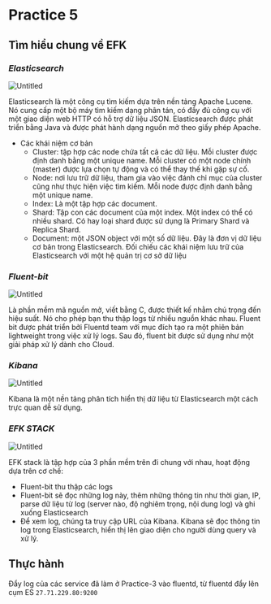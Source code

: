 # **Practice 5**

## **Tìm hiểu chung về  EFK**

### *Elasticsearch*

![Untitled](https://s3-us-west-2.amazonaws.com/secure.notion-static.com/ae3fbc5d-9887-41c9-93bf-8e6a6e41abda/Untitled.png)

Elasticsearch là một công cụ tìm kiếm dựa trên nền tảng Apache Lucene. Nó cung cấp một bộ máy tìm kiếm dạng phân tán, có đầy đủ công cụ với một giao diện web HTTP có hỗ trợ dữ liệu JSON. Elasticsearch được phát triển bằng Java và được phát hành dạng nguồn mở theo giấy phép Apache.

- Các khái niệm cơ bản
    - Cluster: tập hợp các node chứa tất cả các dữ liệu. Mỗi cluster được định danh bằng một unique name. Mỗi cluster có một node chính (master) được lựa chọn tự động và có thể thay thế khi gặp sự cố.
    - Node: nơi lưu trữ dữ liệu, tham gia vào việc đánh chỉ mục của cluster cũng như thực hiện việc tìm kiếm. Mỗi node được định danh bằng một unique name.
    - Index: Là một tập hợp các document.
    - Shard: Tập con các document của một index. Một index có thể có nhiều shard. Có hay loại shard được sử dụng là Primary Shard và Replica Shard.
    - Document: một JSON object với một số dữ liệu. Đây là đơn vị dữ liệu cơ bản trong Elasticsearch. Đối chiếu các khái niệm lưu trữ của Elasticsearch với một hệ quản trị cơ sở dữ liệu

### *Fluent-bit*

![Untitled](https://s3-us-west-2.amazonaws.com/secure.notion-static.com/94401c7f-1a5b-47c2-90a1-4b910606f91d/Untitled.png)

Là phần mềm mã nguồn mở, viết bằng C, được thiết kế nhằm chú trọng đến hiệu suất. Nó cho phép bạn thu thập logs từ nhiều nguồn khác nhau. Fluent bit được phát triển bởi Fluentd team với mục đích tạo ra một phiên bản lightweight trong việc xử lý logs. Sau đó, fluent bit được sử dụng như một giải pháp xử lý dành cho Cloud.

### *Kibana*

![Untitled](https://s3-us-west-2.amazonaws.com/secure.notion-static.com/95a5a993-4e38-446f-a3aa-17787712bbfd/Untitled.png)

Kibana là một nền tảng phân tích hiển thị dữ liệu từ Elasticsearch một cách trực quan dễ sử dụng.

### *EFK STACK*

![Untitled](https://s3-us-west-2.amazonaws.com/secure.notion-static.com/54b97b18-c648-4a66-b68d-90a59000814c/Untitled.png)

EFK stack là tập hợp của 3 phần mềm trên đi chung với nhau, hoạt động dựa trên cơ chế:

- Fluent-bit thu thập các logs
- Fluent-bit sẽ đọc những log này, thêm những thông tin như thời gian, IP, parse dữ liệu từ log (server nào, độ nghiêm trọng, nội dung log) và ghi xuống Elasticsearch
- Để xem log, chúng ta truy cập URL của Kibana. Kibana sẽ đọc thông tin log trong Elasticsearch, hiển thị lên giao diện cho người dùng query và xử lý.

## **Thực hành**

Đẩy log của các service đã làm ở Practice-3 vào fluentd, từ fluentd đẩy lên cụm ES `27.71.229.80:9200`

